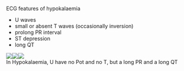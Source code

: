 ECG features of hypokalaemia  
* U waves
* small or absent T waves (occasionally inversion)
* prolong PR interval
* ST depression
* long QT

  
[![](https://d32xxyeh8kfs8k.cloudfront.net/images_Passmedicine/ecg081.png)](https://d32xxyeh8kfs8k.cloudfront.net/images_Passmedicine/ecg081b.png)[![](https://d32xxyeh8kfs8k.cloudfront.net/images_Passmedicine/ecg011.jpg)](https://d32xxyeh8kfs8k.cloudfront.net/images_Passmedicine/ecg011b.jpg)[![](https://d32xxyeh8kfs8k.cloudfront.net/images_Passmedicine/ecg098.png)](https://d32xxyeh8kfs8k.cloudfront.net/images_Passmedicine/ecg098b.png)  
In Hypokalaemia, U have no Pot and no T, but a long PR and a long QT  
